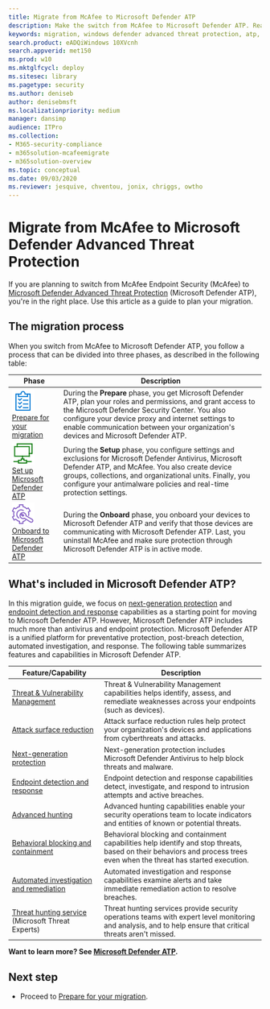 ```yaml
---
title: Migrate from McAfee to Microsoft Defender ATP
description: Make the switch from McAfee to Microsoft Defender ATP. Read this article for an overview.
keywords: migration, windows defender advanced threat protection, atp, edr
search.product: eADQiWindows 10XVcnh
search.appverid: met150
ms.prod: w10
ms.mktglfcycl: deploy
ms.sitesec: library
ms.pagetype: security
ms.author: deniseb
author: denisebmsft
ms.localizationpriority: medium
manager: dansimp
audience: ITPro
ms.collection: 
- M365-security-compliance
- m365solution-mcafeemigrate
- m365solution-overview 
ms.topic: conceptual
ms.date: 09/03/2020
ms.reviewer: jesquive, chventou, jonix, chriggs, owtho
---
```


# Migrate from McAfee to Microsoft Defender Advanced Threat Protection

If you are planning to switch from McAfee Endpoint Security (McAfee) to [Microsoft Defender Advanced Threat Protection](https://docs.microsoft.com/windows/security/threat-protection) (Microsoft Defender ATP), you're in the right place. Use this article as a guide to plan your migration.  

## The migration process

When you switch from McAfee to Microsoft Defender ATP, you follow a process that can be divided into three phases, as described in the following table:

|Phase |Description |
|--|--|
|[![Phase 1: Prepare](images/prepare.png)](mcafee-to-microsoft-defender-prepare.md)<br/>[Prepare for your migration](mcafee-to-microsoft-defender-prepare.md) |During the **Prepare** phase, you get Microsoft Defender ATP, plan your roles and permissions, and grant access to the Microsoft Defender Security Center. You also configure your device proxy and internet settings to enable communication between your organization's devices and Microsoft Defender ATP. |
|[![Phase 2: Set up](images/setup.png)](mcafee-to-microsoft-defender-setup.md)<br/>[Set up Microsoft Defender ATP](mcafee-to-microsoft-defender-setup.md) |During the **Setup** phase, you configure settings and exclusions for Microsoft Defender Antivirus, Microsoft Defender ATP, and McAfee. You also create device groups, collections, and organizational units. Finally, you configure your antimalware policies and real-time protection settings.|
|[![Phase 3: Onboard](images/onboard.png)](mcafee-to-microsoft-defender-onboard.md)<br/>[Onboard to Microsoft Defender ATP](mcafee-to-microsoft-defender-onboard.md) |During the **Onboard** phase, you onboard your devices to Microsoft Defender ATP and verify that those devices are communicating with Microsoft Defender ATP. Last, you uninstall McAfee and make sure protection through Microsoft Defender ATP is in active mode. |

## What's included in Microsoft Defender ATP?

In this migration guide, we focus on [next-generation protection](https://docs.microsoft.com/windows/security/threat-protection/microsoft-defender-antivirus/microsoft-defender-antivirus-in-windows-10) and [endpoint detection and response](https://docs.microsoft.com/windows/security/threat-protection/microsoft-defender-atp/overview-endpoint-detection-response) capabilities as a starting point for moving to Microsoft Defender ATP. However, Microsoft Defender ATP includes much more than antivirus and endpoint protection. Microsoft Defender ATP is a unified platform for preventative protection, post-breach detection, automated investigation, and response. The following table summarizes features and capabilities in Microsoft Defender ATP. 

| Feature/Capability | Description |
|---|---|
| [Threat & Vulnerability Management](https://docs.microsoft.com/windows/security/threat-protection/microsoft-defender-atp/next-gen-threat-and-vuln-mgt) | Threat & Vulnerability Management capabilities helps identify, assess, and remediate weaknesses across your endpoints (such as devices). |
| [Attack surface reduction](https://docs.microsoft.com/windows/security/threat-protection/microsoft-defender-atp/overview-attack-surface-reduction) | Attack surface reduction rules help protect your organization's devices and applications from cyberthreats and attacks. |
| [Next-generation protection](https://docs.microsoft.com/windows/security/threat-protection/windows-defender-antivirus/windows-defender-antivirus-in-windows-10) | Next-generation protection includes Microsoft Defender Antivirus to help block threats and malware. |
| [Endpoint detection and response](https://docs.microsoft.com/windows/security/threat-protection/microsoft-defender-atp/overview-endpoint-detection-response) | Endpoint detection and response capabilities detect, investigate, and respond to intrusion attempts and active breaches.  |
| [Advanced hunting](advanced-hunting-overview.md) | Advanced hunting capabilities enable your security operations team to locate indicators and entities of known or potential threats. |
| [Behavioral blocking and containment](https://docs.microsoft.com/windows/security/threat-protection/microsoft-defender-atp/behavioral-blocking-containment) | Behavioral blocking and containment capabilities help identify and stop threats, based on their behaviors and process trees even when the threat has started execution. |
| [Automated investigation and remediation](https://docs.microsoft.com/windows/security/threat-protection/microsoft-defender-atp/automated-investigations) | Automated investigation and response capabilities examine alerts and take immediate remediation action to resolve breaches. |
| [Threat hunting service](https://docs.microsoft.com/windows/security/threat-protection/microsoft-defender-atp/microsoft-threat-experts) (Microsoft Threat Experts) | Threat hunting services provide security operations teams with expert level monitoring and analysis, and to help ensure that critical threats aren't missed. |

**Want to learn more? See [Microsoft Defender ATP](https://docs.microsoft.com/windows/security/threat-protection).**

## Next step

- Proceed to [Prepare for your migration](mcafee-to-microsoft-defender-prepare.md).
